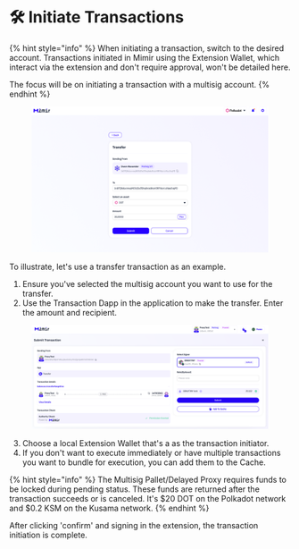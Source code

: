 # 🛠️ Initiate Transactions

{% hint style="info" %}
When initiating a transaction, switch to the desired account. Transactions initiated in Mimir using the Extension Wallet, which interact via the extension and don't require approval, won't be detailed here.&#x20;

The focus will be on initiating a transaction with a multisig account.
{% endhint %}

<figure><img src="../.gitbook/assets/image (17).png" alt=""><figcaption></figcaption></figure>

To illustrate, let's use a transfer transaction as an example.

1. Ensure you've selected the multisig account you want to use for the transfer.
2. Use the Transaction Dapp in the application to make the transfer. Enter the amount and recipient.

<figure><img src="../.gitbook/assets/image (24).png" alt=""><figcaption></figcaption></figure>

3. Choose a local Extension Wallet that's a as the transaction initiator.
4. If you don't want to execute immediately or have multiple transactions you want to bundle for execution, you can add them to the Cache.

{% hint style="info" %}
The Multisig Pallet/Delayed Proxy requires funds to be locked during pending status. These funds are returned after the transaction succeeds or is canceled. It's $20 DOT on the Polkadot network and $0.2 KSM on the Kusama network.
{% endhint %}

After clicking 'confirm' and signing in the extension, the transaction initiation is complete.
